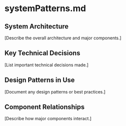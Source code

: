 # systemPatterns.md

## System Architecture
[Describe the overall architecture and major components.]

## Key Technical Decisions
[List important technical decisions made.]

## Design Patterns in Use
[Document any design patterns or best practices.]

## Component Relationships
[Describe how major components interact.]
